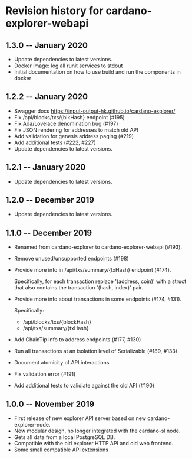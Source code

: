 # Revision history for cardano-explorer-webapi

## 1.3.0 -- January 2020

* Update dependencies to latest versions.
* Docker image: log all runit services to stdout
* Initial documentation on how to use build and run the components in docker

## 1.2.2 -- January 2020

* Swagger docs https://input-output-hk.github.io/cardano-explorer/
* Fix /api/blocks/txs/{blkHash} endpoint (#195)
* Fix Ada/Lovelace denomination bug (#197)
* Fix JSON rendering for addresses to match old API
* Add validation for genesis address paging (#219)
* Add additional tests (#222, #227)
* Update dependencies to latest versions.

## 1.2.1 -- January 2020

* Update dependencies to latest versions.

## 1.2.0 -- December 2019

* Update dependencies to latest versions.

## 1.1.0 -- December 2019

* Renamed from cardano-explorer to cardano-explorer-webapi (#193).

* Remove unused/unsupported endpoints (#198)

* Provide more info in /api/txs/summary/{txHash} endpoint (#174).

  Specifically, for each transaction replace '(address, coin)' with
  a struct that also contains the transaction '(hash, index)' pair.

* Provide more info about transactions in some endpoints (#174, #131).

  Specifically:
    * /api/blocks/txs/{blockHash}
    * /api/txs/summary/{txHash}

* Add ChainTip info to address endpoints (#177, #130)

* Run all transactions at an isolation level of Serializable (#189, #133)

* Document atomicity of API interactions

* Fix validation error (#191)

* Add additional tests to validiate against the old API (#190)

## 1.0.0 -- November 2019

* First release of new explorer API server based on new cardano-explorer-node.
* New modular design, no longer integrated with the cardano-sl node.
* Gets all data from a local PostgreSQL DB.
* Compatible with the old explorer HTTP API and old web frontend.
* Some small compatible API extensions
